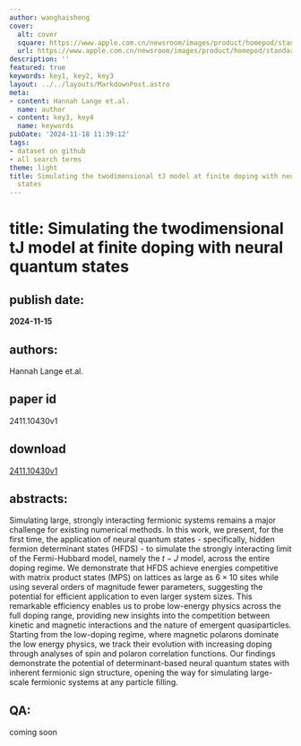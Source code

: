```yaml
---
author: wanghaisheng
cover:
  alt: cover
  square: https://www.apple.com.cn/newsroom/images/product/homepod/standard/Apple-HomePod-hero-230118_big.jpg.large_2x.jpg
  url: https://www.apple.com.cn/newsroom/images/product/homepod/standard/Apple-HomePod-hero-230118_big.jpg.large_2x.jpg
description: ''
featured: true
keywords: key1, key2, key3
layout: ../../layouts/MarkdownPost.astro
meta:
- content: Hannah Lange et.al.
  name: author
- content: key3, key4
  name: keywords
pubDate: '2024-11-18 11:39:12'
tags:
- dataset on github
- all search terms
theme: light
title: Simulating the twodimensional tJ model at finite doping with neural quantum
  states
---
```


# title: Simulating the twodimensional tJ model at finite doping with neural quantum states 
## publish date: 
**2024-11-15** 
## authors: 
  Hannah Lange et.al. 
## paper id
2411.10430v1
## download
[2411.10430v1](http://arxiv.org/abs/2411.10430v1)
## abstracts:
Simulating large, strongly interacting fermionic systems remains a major challenge for existing numerical methods. In this work, we present, for the first time, the application of neural quantum states - specifically, hidden fermion determinant states (HFDS) - to simulate the strongly interacting limit of the Fermi-Hubbard model, namely the $t-J$ model, across the entire doping regime. We demonstrate that HFDS achieve energies competitive with matrix product states (MPS) on lattices as large as $6 \times 10$ sites while using several orders of magnitude fewer parameters, suggesting the potential for efficient application to even larger system sizes. This remarkable efficiency enables us to probe low-energy physics across the full doping range, providing new insights into the competition between kinetic and magnetic interactions and the nature of emergent quasiparticles. Starting from the low-doping regime, where magnetic polarons dominate the low energy physics, we track their evolution with increasing doping through analyses of spin and polaron correlation functions. Our findings demonstrate the potential of determinant-based neural quantum states with inherent fermionic sign structure, opening the way for simulating large-scale fermionic systems at any particle filling.
## QA:
coming soon
